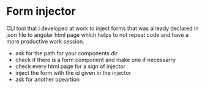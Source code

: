 # Form injector
CLI tool that i developed at work to inject forms that was already declared in json file to angular html page which helps to not repeat code and have a more productive work session.

- ask for the path for your components dir
- check if there is a form component and make one if necessarry
- check every html page for a sign of injector
- inject the form with the id given in the injector
- ask for another opeartion